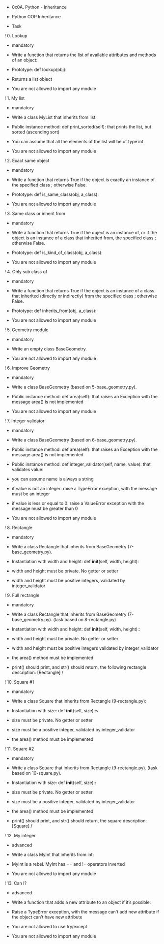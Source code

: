  * 0x0A. Python - Inheritance

* Python OOP Inheritance

* Task



! 0. Lookup 

- mandatory 

- Write a function that returns the list of available attributes and methods of an object: 



- Prototype: def lookup(obj): 

- Returns a list object 

- You are not allowed to import any module 



! 1. My list 

- mandatory 

- Write a class MyList that inherits from list: 



- Public instance method: def print_sorted(self): that prints the list, but sorted (ascending sort) 

- You can assume that all the elements of the list will be of type int 

- You are not allowed to import any module 



! 2. Exact same object 

- mandatory 

- Write a function that returns True if the object is exactly an instance of the specified class ; otherwise False. 



- Prototype: def is_same_class(obj, a_class): 

- You are not allowed to import any module 



! 3. Same class or inherit from 

- mandatory 

- Write a function that returns True if the object is an instance of, or if the object is an instance of a class that inherited from, the specified class ; otherwise False. 



- Prototype: def is_kind_of_class(obj, a_class): 

- You are not allowed to import any module 



! 4. Only sub class of 

- mandatory 

- Write a function that returns True if the object is an instance of a class that inherited (directly or indirectly) from the specified class ; otherwise False. 



- Prototype: def inherits_from(obj, a_class): 

- You are not allowed to import any module 



! 5. Geometry module 

- mandatory 

- Write an empty class BaseGeometry. 



- You are not allowed to import any module 



! 6. Improve Geometry 

- mandatory 

- Write a class BaseGeometry (based on 5-base_geometry.py). 



- Public instance method: def area(self): that raises an Exception with the message area() is not implemented 

- You are not allowed to import any module 



! 7. Integer validator 

- mandatory 

- Write a class BaseGeometry (based on 6-base_geometry.py). 



- Public instance method: def area(self): that raises an Exception with the message area() is not implemented 

- Public instance method: def integer_validator(self, name, value): that validates value: 

- you can assume name is always a string 

- if value is not an integer: raise a TypeError exception, with the message <name> must be an integer 

- if value is less or equal to 0: raise a ValueError exception with the message <name> must be greater than 0 

- You are not allowed to import any module 



! 8. Rectangle 

- mandatory 

- Write a class Rectangle that inherits from BaseGeometry (7-base_geometry.py).



- Instantiation with width and height: def __init__(self, width, height): 

- width and height must be private. No getter or setter 

- width and height must be positive integers, validated by integer_validator 



! 9. Full rectangle 

- mandatory 

- Write a class Rectangle that inherits from BaseGeometry (7-base_geometry.py). (task based on 8-rectangle.py) 



- Instantiation with width and height: def __init__(self, width, height):: 

- width and height must be private. No getter or setter 

- width and height must be positive integers validated by integer_validator 

- the area() method must be implemented 

- print() should print, and str() should return, the following rectangle description: [Rectangle] <width>/<height> 



! 10. Square #1 

- mandatory 

- Write a class Square that inherits from Rectangle (9-rectangle.py): 



- Instantiation with size: def __init__(self, size)::v

- size must be private. No getter or setter 

- size must be a positive integer, validated by integer_validator 

- the area() method must be implemented 



! 11. Square #2 

- mandatory 

- Write a class Square that inherits from Rectangle (9-rectangle.py). (task based on 10-square.py). 



- Instantiation with size: def __init__(self, size):: 

- size must be private. No getter or setter 

- size must be a positive integer, validated by integer_validator 

- the area() method must be implemented 

- print() should print, and str() should return, the square description: [Square] <width>/<height> 



! 12. My integer 

- advanced 

- Write a class MyInt that inherits from int: 



- MyInt is a rebel. MyInt has == and != operators inverted 

- You are not allowed to import any module 



! 13. Can I? 

- advanced 

- Write a function that adds a new attribute to an object if it’s possible: 



- Raise a TypeError exception, with the message can't add new attribute if the object can’t have new attribute 

- You are not allowed to use try/except 

- You are not allowed to import any module 


